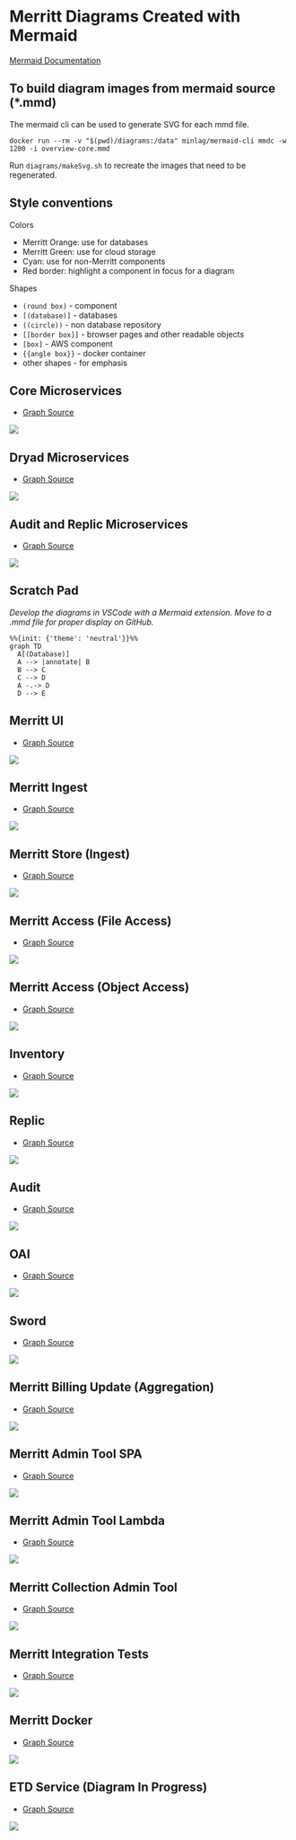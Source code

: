 # Merritt Diagrams Created with Mermaid
[Mermaid Documentation](https://mermaid-js.github.io/mermaid/#/)
## To build diagram images from mermaid source (*.mmd)

The mermaid cli can be used to generate SVG for each mmd file.
```
docker run --rm -v "$(pwd)/diagrams:/data" minlag/mermaid-cli mmdc -w 1200 -i overview-core.mmd 
```

Run `diagrams/makeSvg.sh` to recreate the images that need to be regenerated.

## Style conventions

Colors
- Merritt Orange: use for databases
- Merritt Green: use for cloud storage
- Cyan: use for non-Merritt components
- Red border: highlight a component in focus for a diagram

Shapes
- `(round box)` - component
- `[(database)]` - databases
- ``((circle))`` - non database repository
- `[[border box]]` - browser pages and other readable objects
- `[box]` - AWS component
- `{{angle box}}` - docker container
- other shapes - for emphasis

## Core Microservices
- [Graph Source](overview-core.mmd)

![](overview-core.mmd.svg)

## Dryad Microservices
- [Graph Source](overview-dryad.mmd)

![](overview-dryad.mmd.svg)

## Audit and Replic Microservices
- [Graph Source](overview-replic.mmd)

![](overview-replic.mmd.svg)

## Scratch Pad
_Develop the diagrams in VSCode with a Mermaid extension. Move to a .mmd file for proper display on GitHub._

```mermaid
%%{init: {'theme': 'neutral'}}%%
graph TD
  A[(Database)]
  A --> |annotate| B
  B --> C
  C --> D
  A -.-> D
  D --> E
```

## Merritt UI
- [Graph Source](ui.mmd)

![](ui.mmd.svg)

## Merritt Ingest
- [Graph Source](ingest.mmd)

![](ingest.mmd.svg)

## Merritt Store (Ingest)
- [Graph Source](store-ing.mmd)

![](store-ing.mmd.svg)

## Merritt Access (File Access)
- [Graph Source](store-fle.mmd)

![](store-file.mmd.svg)

## Merritt Access (Object Access)
- [Graph Source](store-obj.mmd)

![](store-obj.mmd.svg)

## Inventory
- [Graph Source](inventory.mmd)

![](inventory.mmd.svg)


## Replic
- [Graph Source](replic.mmd)

![](replic.mmd.svg)

## Audit
- [Graph Source](audit.mmd)

![](audit.mmd.svg)

## OAI
- [Graph Source](oai.mmd)

![](oai.mmd.svg)

## Sword
- [Graph Source](sword.mmd)

![](sword.mmd.svg)

## Merritt Billing Update (Aggregation)
- [Graph Source](billing.mmd)

![](billing.mmd.svg)

## Merritt Admin Tool SPA
- [Graph Source](admin-spa.mmd)

![](admin-spa.mmd.svg)

## Merritt Admin Tool Lambda
- [Graph Source](admin-lambda.mmd)

![](admin-lambda.mmd.svg)

## Merritt Collection Admin Tool
- [Graph Source](colladmin.mmd)

![](colladmin.mmd.svg)

## Merritt Integration Tests
- [Graph Source](integ-tests.mmd)

![](integ-tests.mmd.svg)

## Merritt Docker
- [Graph Source](docker.mmd)

![](docker.mmd.svg)

## ETD Service (Diagram In Progress)
- [Graph Source](etd.mmd)

![](etd.mmd.svg)
